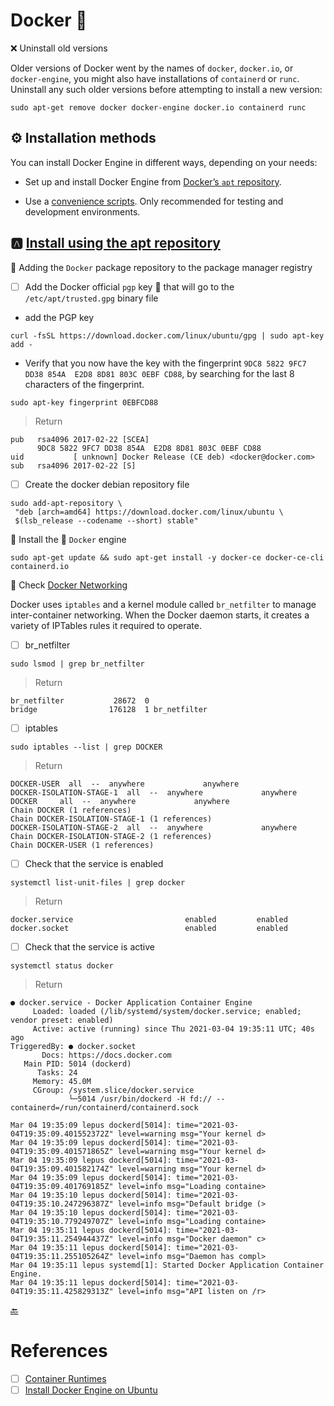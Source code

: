 # Docker :whale:


:x: Uninstall old versions

Older versions of Docker went by the names of `docker`, `docker.io`, or `docker-engine`, you might also have installations of `containerd` or `runc`. Uninstall any such older versions before attempting to install a new version:

```
sudo apt-get remove docker docker-engine docker.io containerd runc
```

## :gear: Installation methods

You can install Docker Engine in different ways, depending on your needs:


* Set up and install Docker Engine from [Docker’s `apt` repository](https://docs.docker.com/engine/install/ubuntu/#install-using-the-repository).

* Use a [convenience scripts](https://docs.docker.com/engine/install/ubuntu/#install-using-the-convenience-script). Only recommended for testing and development environments.

## :a: [Install using the apt repository](https://docs.docker.com/engine/install/ubuntu/#install-using-the-repository)

:round_pushpin: Adding the `Docker` package repository to the package manager registry  

- [ ] Add the Docker official `pgp` key :key: that will go to the `/etc/apt/trusted.gpg` binary file

* add the PGP key

```
curl -fsSL https://download.docker.com/linux/ubuntu/gpg | sudo apt-key add -
```

* Verify that you now have the key with the fingerprint `9DC8 5822 9FC7 DD38 854A  E2D8 8D81 803C 0EBF CD88`, by searching for the last 8 characters of the fingerprint.

```
sudo apt-key fingerprint 0EBFCD88
```
> Return
```
pub   rsa4096 2017-02-22 [SCEA]
      9DC8 5822 9FC7 DD38 854A  E2D8 8D81 803C 0EBF CD88
uid           [ unknown] Docker Release (CE deb) <docker@docker.com>
sub   rsa4096 2017-02-22 [S]
```

- [ ] Create the docker debian repository file

```
sudo add-apt-repository \
 "deb [arch=amd64] https://download.docker.com/linux/ubuntu \
 $(lsb_release --codename --short) stable"
```

:round_pushpin: Install the :whale: `Docker` engine

```
sudo apt-get update && sudo apt-get install -y docker-ce docker-ce-cli containerd.io
```

:round_pushpin: Check [Docker Networking](https://stackoverflow.com/a/60897412)

Docker uses `iptables` and a kernel module called `br_netfilter` to manage inter-container networking. When the Docker daemon starts, it creates a variety of IPTables rules it required to operate.

- [ ] br_netfilter

```
sudo lsmod | grep br_netfilter
```
> Return
```
br_netfilter           28672  0
bridge                176128  1 br_netfilter
```

- [ ] iptables

```
sudo iptables --list | grep DOCKER
```
> Return
```
DOCKER-USER  all  --  anywhere             anywhere            
DOCKER-ISOLATION-STAGE-1  all  --  anywhere             anywhere            
DOCKER     all  --  anywhere             anywhere            
Chain DOCKER (1 references)
Chain DOCKER-ISOLATION-STAGE-1 (1 references)
DOCKER-ISOLATION-STAGE-2  all  --  anywhere             anywhere            
Chain DOCKER-ISOLATION-STAGE-2 (1 references)
Chain DOCKER-USER (1 references)
```

- [ ] Check that the service is enabled

```
systemctl list-unit-files | grep docker
```
> Return
```
docker.service                         enabled         enabled      
docker.socket                          enabled         enabled  
```

- [ ] Check that the service is active

```
systemctl status docker
```
> Return
```
● docker.service - Docker Application Container Engine
     Loaded: loaded (/lib/systemd/system/docker.service; enabled; vendor preset: enabled)
     Active: active (running) since Thu 2021-03-04 19:35:11 UTC; 40s ago
TriggeredBy: ● docker.socket
       Docs: https://docs.docker.com
   Main PID: 5014 (dockerd)
      Tasks: 24
     Memory: 45.0M
     CGroup: /system.slice/docker.service
             └─5014 /usr/bin/dockerd -H fd:// --containerd=/run/containerd/containerd.sock

Mar 04 19:35:09 lepus dockerd[5014]: time="2021-03-04T19:35:09.401552372Z" level=warning msg="Your kernel d>
Mar 04 19:35:09 lepus dockerd[5014]: time="2021-03-04T19:35:09.401571865Z" level=warning msg="Your kernel d>
Mar 04 19:35:09 lepus dockerd[5014]: time="2021-03-04T19:35:09.401582174Z" level=warning msg="Your kernel d>
Mar 04 19:35:09 lepus dockerd[5014]: time="2021-03-04T19:35:09.401769185Z" level=info msg="Loading containe>
Mar 04 19:35:10 lepus dockerd[5014]: time="2021-03-04T19:35:10.247296387Z" level=info msg="Default bridge (>
Mar 04 19:35:10 lepus dockerd[5014]: time="2021-03-04T19:35:10.779249707Z" level=info msg="Loading containe>
Mar 04 19:35:11 lepus dockerd[5014]: time="2021-03-04T19:35:11.254944437Z" level=info msg="Docker daemon" c>
Mar 04 19:35:11 lepus dockerd[5014]: time="2021-03-04T19:35:11.255105264Z" level=info msg="Daemon has compl>
Mar 04 19:35:11 lepus systemd[1]: Started Docker Application Container Engine.
Mar 04 19:35:11 lepus dockerd[5014]: time="2021-03-04T19:35:11.425829313Z" level=info msg="API listen on /r>
```

[:back:](../#round_pushpin-installation-des-services)

# References

- [ ] [Container Runtimes](https://kubernetes.io/docs/setup/production-environment/container-runtimes/)
- [ ] [Install Docker Engine on Ubuntu](https://docs.docker.com/engine/install/ubuntu/)
